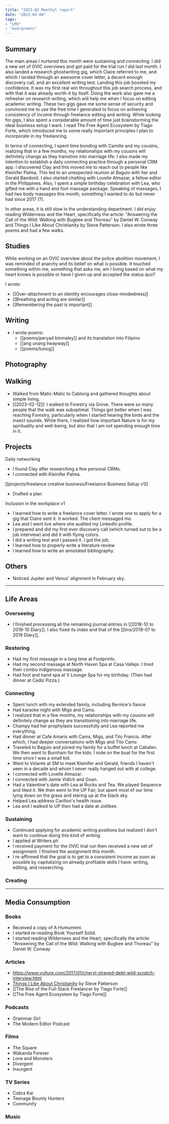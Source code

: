 ```yaml
---
title: "2023-02 Monthyl report"
date: "2023-03-04"
tags:
- "LMS"
- "evergreens"
---
```

## Summary

The main areas I nurtured this month were sustaining and connecting. I did a new set of OVIC overviews and got paid for the trial run I did last month. I also landed a research ghostwriting gig, which Claire referred to me, and which I landed through an awesome cover letter, a decent enough discovery call, and an excellent writing test. Landing this job boosted my confidence. It was my first real win throughout this job search process, and with that it was already worth-it by itself. Doing the work also gave me a refresher on research writing, which will help me when I focus on editing academic writing. These two gigs gave me some sense of security and convinced me to use the free time I generated to focus on achieving consistency of income through freelance editing and writing. While looking for gigs, I also spent a considerable amount of time just brainstorming the ideal business setup I want. I read The Free Agent Ecosystem by Tiago Forte, which introduced me to some really important principles I plan to incorporate in my freelancing.

In terms of connecting, I spent time bonding with Camille and my cousins, realizing that in a few months, my relationships with my cousins will definitely change as they transition into marriage life. I also made my intention to establish a daily connecting practice through a personal CRM app. I discovered Clay and this moved me to reach out to people like Kleinifer Palma. This led to an unexpected reunion at Baguio with her and Gerald Bandonil. I also started chatting with Lovelle Almazar, a fellow editor in the Philippines. Also, I spent a simple birthday celebration with Lea, who gifted me with a hand and foot massage package. Speaking of massages, I had two body massages this month, something I wanted to do but never had since 2017 (?).

In other areas, it is still slow in the understanding department. I did enjoy reading Wilderness and the Heart, specifically the article: "Answering the Call of the Wild: Walking with Bugbee and Thoreau" by Daniel W. Conway and Things I Like About Christianity by Steve Patterson. I also wrote three poems and had a few walks.

## Studies

While working on an OVIC overview about the police abolition movement, I was reminded of anarchy and its belief on what is possible. It touched something within me, something that asks me, am I living based on what my heart knows is possible or have I given up and accepted the status quo?

I wrote:
- [[Over-attachment to an identity encourages close-mindedness]]
- [[Breathing and acting are similar]]
- [[Remembering the past is important]]

## Writing
- I wrote poems:
	- [[poems/peryad binmaley]] and its translation into Filipino
	- [[ang unang liwayway]]
	- [[poems/tunog]]

## Photography

## Walking
- Walked from Matic-Matic to Cablong and gathered thoughts about simple living.
- [[2023-02-12]]: I walked to Forestry via Grove. There were so many people that the walk was suboptimal. Things got better when I was reaching Forestry, particularly when I started hearing the birds and the insect sounds. While there, I realized  how important Nature is for my spirituality and well-being, but also that I am not spending enough time in it.

## Projects

Daily networking

- I found Clay after researching a few personal CRMs.
- I connected with Kleinifer Palma.

[[projects/freelance creative business/Freelance Business Setup v1]]
- Drafted a plan

Inclusion in the workplace v1
- I learned how to write a freelance cover letter. I wrote one to apply for a gig that Claire sent it. It worked. The client messaged me.
- Lea and I went live where she audited my LinkedIn profile.
- I prepared and did my first ever discovery call (which turned out to be a job interview) and did it with flying colors.
- I did a writing test and I passed it. I got the job.
- I learned how to properly write a literature review
- I learned how to write an annotated bibliography.

## Others
- Noticed Jupiter and Venus' alignment in February sky.            

---

## Life Areas

### Overseeing
- I finished processing all the remaining journal entries in [[2018-10 to 2019-10 Diary]]. I also fixed its index and that of the [[lms/2018-07 to 2019 Diary]].

### Restoring
- Had my first massage in a long time at Footprints.
- Had my second massage at North Haven Spa at Casa Vallejo. I tried their combo indigenous massage.
- Had foot and hand spa at V Lounge Spa for my birthday. (Then had dinner at Cadiz Pizza.)

### Connecting
- Spent lunch with my extended family, including Bernice's fiance.
- Had karaoke night with Migs and Cams.
- I realized that in a few months, my relationships with my cousins will definitely change as they are transitioning into marriage life.
- Champy had her prophylaxis successfully and Lea reported me everything.
- Had dinner at Cafe Amaris with Cams, Migs, and Tito Francis. After which, I had deeper conversations with Migs and Tito Cams
- Traveled to Baguio and joined my family for a buffet lunch at Cabalen. We then went to Burnham for the kids. I rode on the boat for the first time since I was a small kid.
- Went to Volante at SM to meet Kleinifer and Gerald, friends I haven't seen in a decade and whom I never really hanged out with at college.
- I connected with Lovelle Almazar.
- I connected with Jamie Vidich and Goan.
- Had a Valentine's date with Lea at Rocks and Tea. We played Sequence and liked it. We then went to the UP Fair, but spent most of our time lying down on the grass and staring up at the black sky.
- Helped Lea address Carillon's health issue.
- Lea and I walked to UP then had a date at Jollibee.

### Sustaining
- Continued applying for academic writing positions but realized I don't want to continue doing this kind of writing.
- I applied at Writers.ph
- I received payment for the OVIC trial run then received a new set of assignment. I finished the assignment this month.
- I re-affirmed that the goal is to get to a consistent income as soon as possible by capitalizing on already profitable skills I have: writing, editing, and researching.

### Creating

---

## Media Consumption

### Books
- Received a copy of A Humument.
- I started re-reading Book Yourself Solid.
- I started reading Wilderness and the Heart, specifically the article: "Answering the Call of the Wild: Walking with Bugbee and Thoreau" by Daniel W. Conway

### Articles
- https://www.vulture.com/2017/01/cheryl-strayed-debt-wild-scratch-interview.html
- [Things I Like About Christianity](https://steve-patterson.com/things-i-like-about-christianity/) by Steve Patterson
- [[The Rise of the Full-Stack Freelancer by Tiago Forte]]
- [[The Free Agent Ecosystem by Tiago Forte]] 

### Podcasts
- Grammar Girl
- The Modern Editor Podcast

### Films
- The Square
- Wakanda Forever
- Love and Monsters
- Divergent
- Insurgent

### TV Series
- Cobra Kai
- Teenage Bounty Hunters
- Community

### Music

